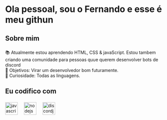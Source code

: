 <h1 align="left">Ola pessoal, sou o Fernando e esse é meu githun</h1>

###

<h2 align="left">Sobre mim</h2>

###

<p align="left">📚 Atualmente estou aprendendo HTML, CSS & javaScript. Estou tambem criando uma comunidade para pessoas quue querem desenvolver bots de discord<br>🎯 Objetivos: Virar um desenvolvedor bom futuramente.<br>🎲 Curiosidade: Todas as linguagens.</p>

###

<h2 align="left">Eu codifico com</h2>

###

<div align="left">
  <img src="https://cdn.jsdelivr.net/gh/devicons/devicon/icons/javascript/javascript-original.svg" height="40" alt="javascript logo"  />
  <img width="12" />
  <img src="https://cdn.jsdelivr.net/gh/devicons/devicon/icons/nodejs/nodejs-original.svg" height="40" alt="nodejs logo"  />
  <img width="12" />
  <img src="https://cdn.jsdelivr.net/gh/devicons/devicon/icons/discordjs/discordjs-original.svg" height="40" alt="discordjs logo"  />
</div>

###
